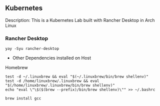 
## Kubernetes

Description: This is a Kubernetes Lab built with Rancher Desktop in Arch Linux

### Rancher Desktop

``yay -Syu rancher-desktop``

- Other Dependencies installed on Host

Homebrew

```
test -d ~/.linuxbrew && eval "$(~/.linuxbrew/bin/brew shellenv)"
test -d /home/linuxbrew/.linuxbrew && eval "$(/home/linuxbrew/.linuxbrew/bin/brew shellenv)"
echo "eval \"\$($(brew --prefix)/bin/brew shellenv)\"" >> ~/.bashrc
```

``brew install gcc``



